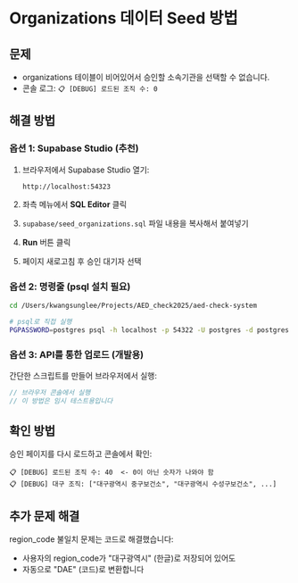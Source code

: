 # Organizations 데이터 Seed 방법

## 문제
- organizations 테이블이 비어있어서 승인할 소속기관을 선택할 수 없습니다.
- 콘솔 로그: `📋 [DEBUG] 로드된 조직 수: 0`

## 해결 방법

### 옵션 1: Supabase Studio (추천)

1. 브라우저에서 Supabase Studio 열기:
   ```
   http://localhost:54323
   ```

2. 좌측 메뉴에서 **SQL Editor** 클릭

3. `supabase/seed_organizations.sql` 파일 내용을 복사해서 붙여넣기

4. **Run** 버튼 클릭

5. 페이지 새로고침 후 승인 대기자 선택


### 옵션 2: 명령줄 (psql 설치 필요)

```bash
cd /Users/kwangsunglee/Projects/AED_check2025/aed-check-system

# psql로 직접 실행
PGPASSWORD=postgres psql -h localhost -p 54322 -U postgres -d postgres -f supabase/seed_organizations.sql
```

### 옵션 3: API를 통한 업로드 (개발용)

간단한 스크립트를 만들어 브라우저에서 실행:

```javascript
// 브라우저 콘솔에서 실행
// 이 방법은 임시 테스트용입니다
```

## 확인 방법

승인 페이지를 다시 로드하고 콘솔에서 확인:
```
📋 [DEBUG] 로드된 조직 수: 40  <- 0이 아닌 숫자가 나와야 함
📋 [DEBUG] 대구 조직: ["대구광역시 중구보건소", "대구광역시 수성구보건소", ...]
```

## 추가 문제 해결

region_code 불일치 문제는 코드로 해결했습니다:
- 사용자의 region_code가 "대구광역시" (한글)로 저장되어 있어도
- 자동으로 "DAE" (코드)로 변환합니다
